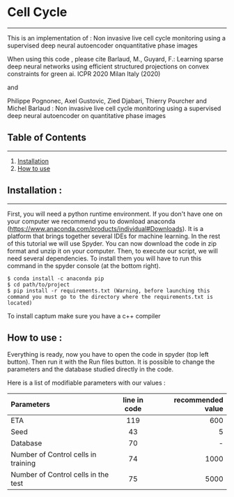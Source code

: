 # Cell Cycle
***

This is an implementation of : Non invasive live cell cycle monitoring using a supervised deep neural autoencoder onquantitative phase images
  
When using this code , please cite Barlaud, M., Guyard, F.: Learning sparse deep neural networks 
using efficient structured projections on convex constraints for green ai. ICPR 2020 Milan Italy (2020)

and 

Philippe Pognonec, Axel Gustovic, Zied Djabari, Thierry Pourcher and Michel Barlaud : Non invasive live cell cycle monitoring using a
supervised deep neural autoencoder on quantitative phase images


## Table of Contents
***
1. [Installation](#installation)
2. [How to use](#use)
  
    
## Installation : 
***

First, you will need a python runtime environment. If you don't have one on your computer we recommend you to download anaconda (https://www.anaconda.com/products/individual#Downloads). It is a platform that brings together several IDEs for machine learning. In the rest of this tutorial we will use Spyder. 
You can now download the code in zip format and unzip it on your computer.
Then, to execute our script, we will need several dependencies. To install them you will have to run this command in the spyder console (at the bottom right).
```
$ conda install -c anaconda pip
$ cd path/to/project
$ pip install -r requirements.txt (Warning, before launching this command you must go to the directory where the requirements.txt is located)
```

To install captum make sure you have a c++ compiler

## How to use : 

Everything is ready, now you have to open the code in spyder (top left button). 
Then run it with the Run files button. It is possible to change the parameters and the database studied directly in the code. 

Here is a list of modifiable parameters with our values : 

| Parameters | line in code | recommended value |
|:--------------|:-------------:|--------------:|
| ETA | 119 | 600 |
| Seed | 43 | 5 |
| Database | 70 | - |
| Number of Control cells in training | 74 | 1000 |
| Number of Control cells in the test  | 75 | 5000 |
